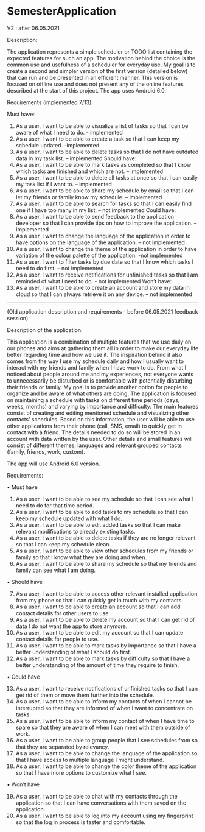 # SemesterApplication

V2 : after 06.05.2021

Description:

The application represents a simple scheduler or TODO list containing the expected features for such an app. The motivation behind the choice is the common use and usefulness of a scheduler for everyday use. My goal is to create a second and simpler version of the first version (detailed below) that can run and be presented in an efficient manner. This version is focused on offline use and does not present any of the online features described at the start of this project. The app uses Android 6.0. 

Requirements (implemented 7/13):

Must have: 
1)	As a user, I want to be able to visualize a list of tasks so that I can be aware of what I need to do. - implemented
2)	As a user, I want to be able to create a task so that I can keep my schedule updated. -implemented
3)	As a user, I want to be able to delete tasks so that I do not have outdated data in my task list. – implemented
Should have:
4)	As a user, I want to be able to mark tasks as completed so that I know which tasks are finished and which are not. – implemented
5)	As a user, I want to be able to delete all tasks at once so that I can easily my task list if I want to. – implemented
6)	As a user, I want to be able to share my schedule by email so that I can let my friends or family know my schedule. – implemented
7)	As a user, I want to be able to search for tasks so that I can easily find one if I have too many in my list. – not implemented
Could have:
8)	As a user, I want to be able to send feedback to the application developer so that I can provide tips on how to improve the application. – implemented
9)	As a user, I want to change the language of the application in order to have options on the language of the application. – not implemented
10)	As a user, I want to change the theme of the application in order to have variation of the colour palette of the application. -not implemented
11)	As a user, I want to filter tasks by due date so that I know which tasks I need to do first. – not implemented
12)	As a user, I want to receive notifications for unfinished tasks so that I am reminded of what I need to do. - not implemented
Won’t have: 
13)	As a user, I want to be able to create an account and store my data in cloud so that I can always retrieve it on any device. – not implemented

_______________________________________________________________________________________________________________________________________________________________________________

(Old application description and requirements - before 06.05.2021 feedback session)

Description of the application:

This application is a combination of multiple features that we use daily on our phones and aims at gathering them all in order to make our everyday life better regarding time and how we use it. The inspiration behind it also comes from the way I use my schedule daily and how I usually want to interact with my friends and family when I have work to do. From what I noticed about people around me and my experiences, not everyone wants to unnecessarily be disturbed or is comfortable with potentially disturbing their friends or family. My goal is to provide another option for people to organize and be aware of what others are doing.
The application is focused on maintaining a schedule with tasks on different time periods (days, weeks, months) and varying by importance and difficulty. The main features consist of creating and editing mentioned schedule and visualizing other contacts’ schedules. Based on this information, the user will be able to use other applications from their phone (call, SMS, email) to quickly get in contact with a friend. The details needed to do so will be stored in an account with data written by the user. Other details and small features will consist of different themes, languages and relevant grouped contacts (family, friends, work, custom).

The app will use Android 6.0 version. 

Requirements:

•	Must have

1.	As a user, I want to be able to see my schedule so that I can see what I need to do for that time period.
2.	As a user, I want to be able to add tasks to my schedule so that I can keep my schedule updated with what I do.
3.	As a user, I want to be able to edit added tasks so that I can make relevant modifications to already existing tasks.
4.	As a user, I want to be able to delete tasks if they are no longer relevant so that I can keep my schedule clean.
5.	As a user, I want to be able to view other schedules from my friends or family so that I know what they are doing and when.
6.	As a user, I want to be able to share my schedule so that my friends and family can see what I am doing. 


•	Should have

7.	As a user, I want to be able to access other relevant installed application from my phone so that I can quickly get in touch with my contacts.
8.	As a user, I want to be able to create an account so that I can add contact details for other users to use.
9.	As a user, I want to be able to delete my account so that I can get rid of data I do not want the app to store anymore.
10.	As a user, I want to be able to edit my account so that I can update contact details for people to use.
11.	As a user, I want to be able to mark tasks by importance so that I have a better understanding of what I should do first.
12.	As a user, I want to be able to mark tasks by difficulty so that I have a better understanding of the amount of time they require to finish.

•	Could have 

13.	As a user, I want to receive notifications of unfinished tasks so that I can get rid of them or move them further into the schedule.
14.	As a user, I want to be able to inform my contacts of when I cannot be interrupted so that they are informed of when I want to concentrate on tasks.
15.	As a user, I want to be able to inform my contact of when I have time to spare so that they are aware of when I can meet with them outside of work.
16.	As a user, I want to be able to group people that I see schedules from so that they are separated by relevancy.
17.	As a user, I want to be able to change the language of the application so that I have access to multiple language I might understand.
18.	As a user, I want to be able to change the color theme of the application so that I have more options to customize what I see. 

•	Won’t have

19.	As a user, I want to be able to chat with my contacts through the application so that I can have conversations with them saved on the application.
20.	As a user, I want to be able to log into my account using my fingerprint so that the log in process is faster and comfortable.

